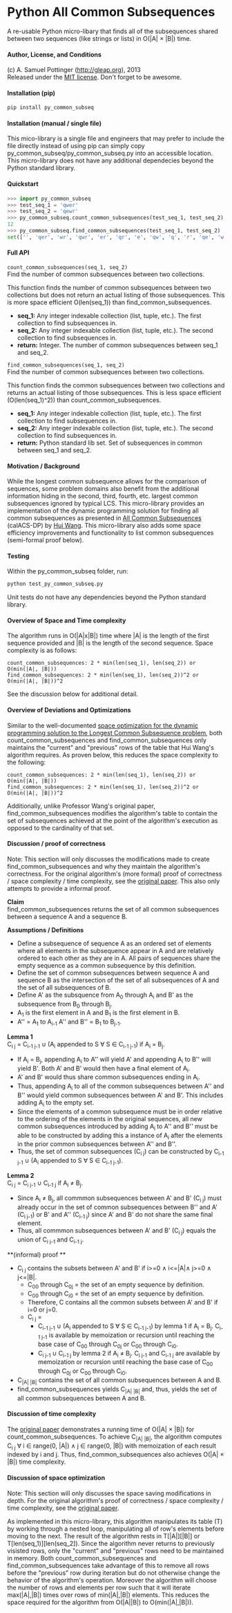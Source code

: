 Python All Common Subsequences
==============================
A re-usable Python micro-libary that finds all of the subsequences shared between two sequences (like strings or lists) in O(|A| × |B|) time. 


#### Author, License, and Conditions  
(c) A. Samuel Pottinger (http://gleap.org), 2013  
Released under the [MIT license](http://opensource.org/licenses/MIT). Don't forget to be awesome.


#### Installation (pip)  
```bash
pip install py_common_subseq
```


#### Installation (manual / single file)  
This mico-library is a single file and engineers that may prefer to include the file directly instead of using pip can simply copy py_common_subseq/py_common_subseq.py into an accessible location. This micro-library does not have any additional dependecies beyond the Python standard library.


#### Quickstart  
```python
>>> import py_common_subseq
>>> test_seq_1 = 'qwer'
>>> test_seq_2 = 'qewr'
>>> py_common_subseq.count_common_subsequences(test_seq_1, test_seq_2)
12
>>> py_common_subseq.find_common_subsequences(test_seq_1, test_seq_2)
set(['', 'qer', 'wr', 'qwr', 'er', 'qr', 'e', 'qw', 'q', 'r', 'qe', 'w'])
```


#### Full API  
```count_common_subsequences(seq_1, seq_2)```   
Find the number of common subsequences between two collections.

This function finds the number of common subsequences between two
collections but does not return an actual listing of those subsequences.
This is more space efficient O(len(seq_1)) than find_common_subsequences.
 
 - **seq_1:** Any integer indexable collection (list, tuple, etc.). The first collection to find subsequences in.
 - **seq_2:** Any integer indexable collection (list, tuple, etc.). The second collection to find subsequences in.
 - **return:** Integer. The number of common subsequences between seq_1 and seq_2.


```find_common_subsequences(seq_1, seq_2)```  
Find the number of common subsequences between two collections.

This function finds the common subsequences between two collections and
returns an actual listing of those subsequences. This is less space
efficient (O(len(seq_1)^2)) than count_common_subsequences.
 
 - **seq_1:** Any integer indexable collection (list, tuple, etc.). The first collection to find subsequences in.
 - **seq_2:** Any integer indexable collection (list, tuple, etc.). The second collection to find subsequences in.
 - **return:** Python standard lib set. Set of subsequences in common between seq_1 and seq_2.


#### Motivation / Background  
While the longest common subsequence allows for the comparison of sequences, some problem domains also benefit from the additional information hiding in the second, third, fourth, etc. largest common subsequences ignored by typical LCS. This micro-library provides an implementation of the dynamic programming solution for finding all common subsequences as presented in [All Common Subsequences](http://dl.acm.org/citation.cfm?id=1625377) (calACS-DP) by [Hui Wang](http://www.ulster.ac.uk/staff/h.wang.html). This micro-library also adds some space efficiency improvements and functionality to list common subsequences (semi-formal proof below).


#### Testing  
Within the py_common_subseq folder, run:
```bash
python test_py_common_subseq.py
```
Unit tests do not have any dependencies beyond the Python standard library.


#### Overview of Space and Time complexity  
The algorithm runs in O(|A|x|B|) time where |A| is the length of the first sequence provided and |B| is the length of the second sequence. Space complexity is as follows: 
```
count_common_subsequences: 2 * min(len(seq_1), len(seq_2)) or O(min(|A|, |B|)) 
find_common_subsequences: 2 * min(len(seq_1), len(seq_2))^2 or O(min(|A|, |B|))^2
```
See the discussion below for additional detail.


#### Overview of Deviations and Optimizations  
Similar to the well-documented [space optimization for the dynamic programming solution to the Longest Common Subsequence problem](http://en.wikipedia.org/wiki/Longest_common_subsequence_problem#Reduce_the_required_space), both count_common_subsequences and find_common_subsequences only maintains the "current" and "previous" rows of the table that Hui Wang's algorithm requires. As proven below, this reduces the space complexity to the following:
```
count_common_subsequences: 2 * min(len(seq_1), len(seq_2)) or O(min(|A|, |B|)) 
find_common_subsequences: 2 * min(len(seq_1), len(seq_2))^2 or O(min(|A|, |B|))^2
```

Additionally, unlike Professor Wang's original paper, find_common_subsequences modifies the algorithm's table to contain the set of subsequences achieved at the point of the algorithm's execution as opposed to the cardinality of that set.


#### Discussion / proof of correctness  
Note: This section will only discusses the modifications made to create find_common_subsequences and why they maintain the algorithm's correctness. For the original algorithm's (more formal) proof of correctness / space complexity / time complexity, see the [original paper](http://dl.acm.org/citation.cfm?id=1625377). This also only attempts to provide a informal proof.

**Claim**  
find_common_subsequences returns the set of all common subsequences between a sequence A and a sequence B.

**Assumptions / Definitions**  
 - Define a subsequence of sequence A as an ordered set of elements where all elements in the subsequence appear in A and are relatively ordered to each other as they are in A. All pairs of sequences share the empty sequence as a common subsequence by this definition.
 - Define the set of common subsequences between sequence A and sequence B as the intersection of the set of all subsequences of A and the set of all subsequences of B.
 - Define A' as the subsquence from A<sub>0</sub> through A<sub>i</sub> and B' as the subsequence from B<sub>0</sub> through B<sub>j</sub>.
 - A<sub>1</sub> is the first element in A and B<sub>1</sub> is the first element in B.
 - A'' = A<sub>1</sub> to A<sub>i-1</sub> A'' and B'' = B<sub>1</sub> to B<sub>j-1</sub>.


**Lemma 1**  
C<sub>i j</sub> = C<sub>i-1 j-1</sub> ∪ (A<sub>i</sub> appended to S ∀ S ∈ C<sub>i-1 j-1</sub>) if A<sub>i</sub> = B<sub>j</sub>.  

 - If A<sub>i</sub> = B<sub>j</sub>, appending A<sub>i</sub> to A'' will yield A' and appending A<sub>i</sub> to B'' will yield B'. Both A' and B' would then have a final element of A<sub>i</sub>.
 - A' and B' would thus share common subsequences ending in A<sub>i</sub>.
 - Thus, appending A<sub>i</sub> to all of the common subsequences between A'' and B'' would yield common subsequences between A' and B'. This includes adding A<sub>i</sub> to the empty set.
 - Since the elements of a common subsequence must be in order relative to the ordering of the elements in the original sequences, all new common subsequences introduced by adding A<sub>i</sub> to A'' and B'' must be able to be constructed by adding this a instance of A<sub>i</sub> after the elements in the prior common subsequences between A'' and B''.
 - Thus, the set of common subsequences (C<sub>i j</sub>) can be constructed by C<sub>i-1 j-1</sub> ∪ (A<sub>i</sub> appended to S ∀ S ∈ C<sub>i-1 j-1</sub>).
 

**Lemma 2**  
C<sub>i j</sub> = C<sub>i j-1</sub> ∪ C<sub>i-1 j</sub> if A<sub>i</sub> ≠ B<sub>j</sub>.

 - Since A<sub>i</sub> ≠ B<sub>j</sub>, all commmon subsequences between A' and B' (C<sub>i j</sub>) must already occur in the set of common subsequences between B'' and A' (C<sub>i j-1</sub>) or B' and A'' (C<sub>i-1 j</sub>) since A' and B' do not share the same final element.
 - Thus, all commmon subsequences between A' and B' (C<sub>i j</sub>) equals the union of C<sub>i j-1</sub> and C<sub>i-1 j</sub>.
 
 
**(informal) proof **  
 - C<sub>i j</sub> contains the subsets between A' and B' if i>=0 ∧ i<=|A|∧ j>=0 ∧ j<=|B|.
   - C<sub>00</sub> through C<sub>0j</sub> = the set of an empty sequence by definition.
   - C<sub>00</sub> through C<sub>i0</sub> = the set of an empty sequence by definition.
   - Therefore, C contains all the common subsets between A' and B' if i=0 or j=0.
   - C<sub>i j</sub> = 
     - C<sub>i-1 j-1</sub> ∪ (A<sub>i</sub> appended to S ∀ S ∈ C<sub>i-1 j-1</sub>) by lemma 1 if A<sub>i</sub> = B<sub>j</sub>. C<sub>i-1 j-1</sub> is available by memoization or recursion until reaching the base case of C<sub>00</sub> through C<sub>0j</sub> or C<sub>00</sub> through C<sub>i0</sub>.
     - C<sub>i j-1</sub> ∪ C<sub>i-1 j</sub> by lemma 2 if A<sub>i</sub> ≠ B<sub>j</sub>. C<sub>i j-1</sub> and C<sub>i-1 j</sub> are available by memoization or recursion until reaching the base case of C<sub>00</sub> through C<sub>0j</sub> or C<sub>00</sub> through C<sub>i0</sub>.
 - C<sub>|A| |B|</sub> contains the set of all common subsequences between A and B.
 - find_common_subsequences yields C<sub>|A| |B|</sub> and, thus, yields the set of all common subsequences between A and B.


#### Discussion of time complexity  
The [original paper](http://dl.acm.org/citation.cfm?id=1625377) demonstrates a running time of O(|A| × |B|) for count_common_subsequences. To achieve C<sub>|A| |B|</sub>, the algorithm computes C<sub>i j</sub> ∀ i ∈ range(0, |A|) ∧ j ∈ range(0, |B|) with memoization of each result indexed by i and j. Thus, find_common_subsequences also achieves O(|A| × |B|) time complexity.


#### Discussion of space optimization  
Note: This section will only discusses the space saving modifications in depth. For the original algorithm's proof of correctness / space complexity / time complexity, see the [original paper](http://dl.acm.org/citation.cfm?id=1625377).

As implemented in this micro-library, this algorithm manipulates its table (T) by working through a nested loop, manipulating all of row's elements before moving to the next. The result of the algorithm rests in T[|A|][|B|] or T[len(seq_1)][len(seq_2]). Since the algorithm never returns to previously visisted rows, only the "current" and "previous" rows need to be maintained in memory. Both count_common_subsequences and find_common_subsequences take advantage of this to remove all rows before the "previous" row during iteration but do not otherwise change the behavior of the algorithm's operation. Moreover the algorithm will choose the number of rows and elements per row such that it will iterate max(|A|,|B|) times over rows of min(|A|,|B|) elements. This reduces the space required for the algorithm from O(|A||B|) to O(min(|A|,|B|)).